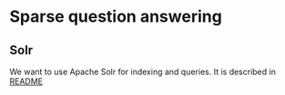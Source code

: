 # Sparse question answering

## Solr
We want to use Apache Solr for indexing and queries.
It is described in [README](solr/README.md)